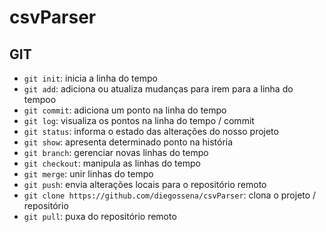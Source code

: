 # csvParser
## GIT
* `git init`: inicia a linha do tempo
* `git add`: adiciona ou atualiza mudanças para irem para a linha do tempoo
* `git commit`: adiciona um ponto na linha do tempo
* `git log`: visualiza os pontos na linha do tempo / commit
* `git status`: informa o estado das alterações do nosso projeto
* `git show`: apresenta determinado ponto na história
* `git branch`: gerenciar novas linhas do tempo
* `git checkout`: manipula as linhas do tempo
* `git merge`: unir linhas do tempo
* `git push`: envia alterações locais para o repositório remoto
* `git clone https://github.com/diegossena/csvParser`: clona o projeto / repositório
* `git pull`: puxa do repositório remoto
